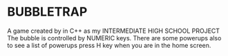 BUBBLETRAP
==========
A game created by in C++ as my INTERMEDIATE HIGH SCHOOL PROJECT
The bubble is controlled by NUMERIC keys. 
There are some powerups also to see a list of powerups press H key when you are in the home screen.
